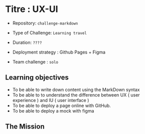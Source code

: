 # Titre : UX-UI

- Repository: `challenge-markdown`
- Type of Challenge: `Learning travel`
- Duration: `????`
- Deployment strategy : Github Pages + Figma
	
- Team challenge : `solo` 

## Learning objectives

- To be able to write down content using the MarkDown syntax
- To be able to to understand the difference between UX ( user experience ) and IU ( user interface )
- To be able to deploy a page online with GitHub.
- To be able to deploy a mock with figma

## The Mission



